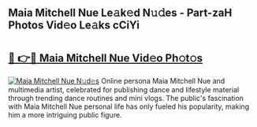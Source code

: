 ## Maia Mitchell Nue Le𝚊k𝚎d N𝚞𝚍es - Part-zaH Photos Vid𝚎o Le𝚊ks cCiYi

# <h2><a href="http://fb05a1.evod.top/?m=Maia+Mitchell+Nue">🔗 👉🔴 Maia Mitchell Nue Vid𝚎o Ph𝚘t𝚘s</a></h2>

[![Maia Mitchell Nue N𝚞d𝚎s](https://i.imgur.com/8V9OHl7.gif)](http://fb05a1.evod.top/?m=Maia+Mitchell+Nue)
Online persona Maia Mitchell Nue and multimedia artist, celebrated for publishing dance and lifestyle material through trending dance routines and mini vlogs. The public's fascination with Maia Mitchell Nue personal life has only fueled his popularity, making him a more intriguing public figure. 

